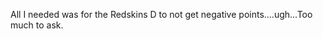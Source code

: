 <!--
id: 1593295974
link: http://kevinisom.info/post/1593295974/all-i-needed-was-for-the-redskins-d-to-not-get
slug: all-i-needed-was-for-the-redskins-d-to-not-get
date: Wed Nov 17 2010 09:12:30 GMT+1300 (NZDT)
raw: {"blog_name":"kevinisom","id":1593295974,"post_url":"http://kevinisom.info/post/1593295974/all-i-needed-was-for-the-redskins-d-to-not-get","slug":"all-i-needed-was-for-the-redskins-d-to-not-get","type":"text","date":"2010-11-16 20:12:30 GMT","timestamp":1289938350,"state":"published","format":"html","reblog_key":"nCLSdBRL","tags":[],"short_url":"http://tmblr.co/Zw68Yy1UzyHc","highlighted":[],"feed_item":"http://twitter.com/kev_nz/statuses/4410417724002304","from_feed_id":"650289","note_count":0,"title":null,"body":"<p>All I needed was for the Redskins D to not get negative points&#8230;.ugh&#8230;Too much to ask.</p>"}
publish: 2010-11-017
tags: 
title: null
-->


All I needed was for the Redskins D to not get negative points….ugh…Too
much to ask.


